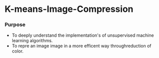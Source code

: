 # K-means-Image-Compression
### Purpose
* To deeply understand the implementation's of unsupervised machine learning algorithms. 
* To repre an image image in a more efficent way throughreduction of color. 
